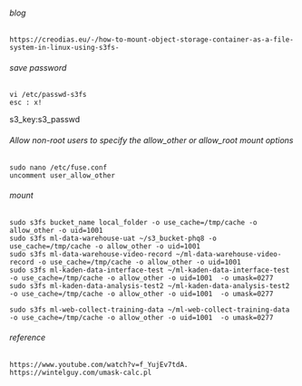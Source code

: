 ###### blog
```
https://creodias.eu/-/how-to-mount-object-storage-container-as-a-file-system-in-linux-using-s3fs-
```

###### save password
```
vi /etc/passwd-s3fs
esc : x!
```

s3_key:s3_passwd


###### Allow non-root users to specify the allow_other or allow_root mount options
```
sudo nano /etc/fuse.conf
uncomment user_allow_other
```

###### mount
```
sudo s3fs bucket_name local_folder -o use_cache=/tmp/cache -o allow_other -o uid=1001 
sudo s3fs ml-data-warehouse-uat ~/s3_bucket-phq8 -o use_cache=/tmp/cache -o allow_other -o uid=1001 
sudo s3fs ml-data-warehouse-video-record ~/ml-data-warehouse-video-record -o use_cache=/tmp/cache -o allow_other -o uid=1001 
sudo s3fs ml-kaden-data-interface-test ~/ml-kaden-data-interface-test -o use_cache=/tmp/cache -o allow_other -o uid=1001  -o umask=0277
sudo s3fs ml-kaden-data-analysis-test2 ~/ml-kaden-data-analysis-test2 -o use_cache=/tmp/cache -o allow_other -o uid=1001  -o umask=0277

sudo s3fs ml-web-collect-training-data ~/ml-web-collect-training-data -o use_cache=/tmp/cache -o allow_other -o uid=1001  -o umask=0277

```

###### reference
```
https://www.youtube.com/watch?v=f_YujEv7tdA. 
https://wintelguy.com/umask-calc.pl
```



